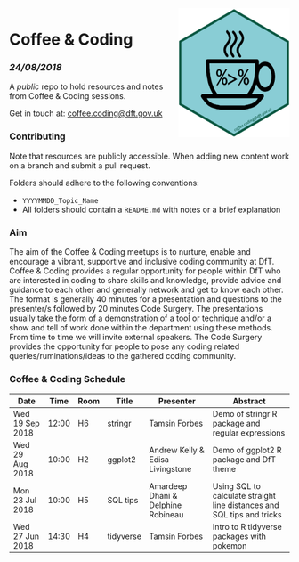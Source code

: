 <img src="images/c&c_dft_hex_symbol.png" width="200" align="right">

# Coffee & Coding
### _24/08/2018_

A _public_ repo to hold resources and notes from Coffee & Coding sessions.

Get in touch at: coffee.coding@dft.gov.uk

### Contributing 
Note that resources are publicly accessible. When adding new content work on a branch and submit a pull request. 

Folders should adhere to the following conventions:

* `YYYYMMDD_Topic_Name`
* All folders should contain a `README.md` with notes or a brief explanation

### Aim
The aim of the Coffee & Coding meetups is to nurture, enable and encourage a vibrant, supportive and inclusive coding community at DfT. Coffee & Coding provides a regular opportunity for people within DfT who are interested in coding to share skills and knowledge, provide advice and guidance to each other and generally network and get to know each other. The format is generally 40 minutes for a presentation and questions to the presenter/s followed by 20 minutes Code Surgery. The presentations usually take the form of a demonstration of a tool or technique and/or a show and tell of work done within the department using these methods. From time to time we will invite external speakers. The Code Surgery provides the opportunity for people to pose any coding related queries/ruminations/ideas to the gathered coding community.

### Coffee & Coding Schedule

Date | Time | Room | Title | Presenter | Abstract
---------------|-----|----|----------|---------------------|--------------------------------
Wed 19 Sep 2018|12:00|H6|stringr|Tamsin Forbes|Demo of stringr R package and regular expressions
Wed 29 Aug 2018|10:00|H2|ggplot2|Andrew Kelly & Edisa Livingstone| Demo of ggplot2 R package and DfT theme
Mon 23 Jul 2018|10:00|H5|SQL tips|Amardeep Dhani & Delphine Robineau|Using SQL to calculate straight line distances and SQL tips and tricks
Wed 27 Jun 2018|14:30|H4|tidyverse|Tamsin Forbes|Intro to R tidyverse packages with pokemon
